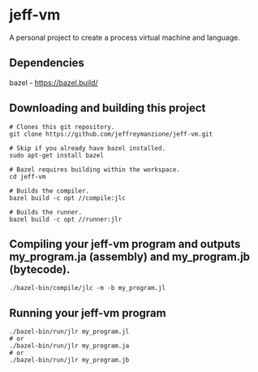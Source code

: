 # jeff-vm
A personal project to create a process virtual machine and language.

## Dependencies
bazel - https://bazel.build/

## Downloading and building this project 
```
# Clones this git repository.
git clone https://github.com/jeffreymanzione/jeff-vm.git

# Skip if you already have bazel installed.
sudo apt-get install bazel

# Bazel requires building within the workspace.
cd jeff-vm

# Builds the compiler.
bazel build -c opt //compile:jlc

# Builds the runner.
bazel build -c opt //runner:jlr
```

## Compiling your jeff-vm program and outputs my_program.ja (assembly) and my_program.jb (bytecode).
```
./bazel-bin/compile/jlc -m -b my_program.jl
```

## Running your jeff-vm program
```
./bazel-bin/run/jlr my_program.jl
# or
./bazel-bin/run/jlr my_program.ja
# or
./bazel-bin/run/jlr my_program.jb
```
